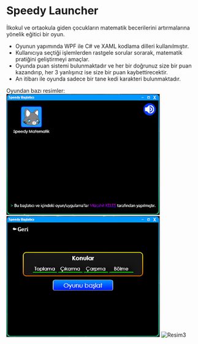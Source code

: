 # Speedy Launcher

İlkokul ve ortaokula giden çocukların matematik becerilerini artırmalarına yönelik eğitici bir oyun.

- Oyunun yapımında WPF ile C# ve XAML kodlama dilleri kullanılmıştır.
- Kullanıcıya seçtiği işlemlerden rastgele sorular sorarak, matematik pratiğini geliştirmeyi amaçlar.
- Oyunda puan sistemi bulunmaktadır ve her bir doğrunuz size bir puan kazandırıp, her 3 yanlışınız ise size bir puan kaybettirecektir.
- An itibarı ile oyunda sadece bir tane kedi karakteri bulunmaktadır.

Oyundan bazı resimler:
<br>
<img src="https://raw.githubusercontent.com/mucahit-keles/SpeedyLauncher/main/Resim1.png" alt="Resim1" width="400" height="315">
<img src="https://raw.githubusercontent.com/mucahit-keles/SpeedyLauncher/main/Resim2.png" alt="Resim2" width="400" height="315">
<img src="https://raw.githubusercontent.com/mucahit-keles/SpeedyLauncher/main/Resim3.png" alt="Resim3" width="400" height="315">
